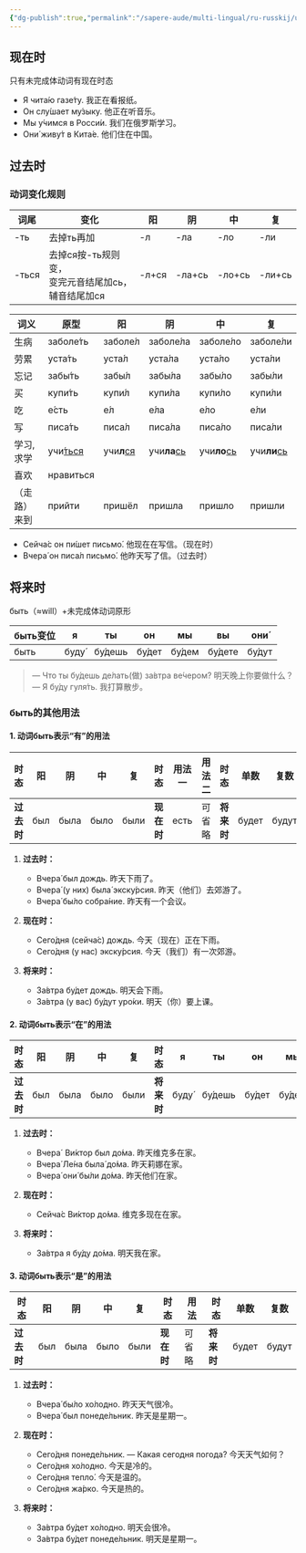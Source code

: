 ```yaml
---
{"dg-publish":true,"permalink":"/sapere-aude/multi-lingual/ru-russkij/urok-09/","dgPassFrontmatter":true}
---
```



## 现在时
只有未完成体动词有现在时态

- Я чита́ю газе́ту.  我正在看报纸。
- Он слу́шает му́зыку.  他正在听音乐。
- Мы у́чимся в Росси́и.  我们在俄罗斯学习。
- Они́ живу́т в Кита́е.  他们住在中国。

## 过去时
### 动词变化规则
| 词尾    | 变化                                      | 阳     | 阴      | 中      | 复      |
| ----- | --------------------------------------- | ----- | ------ | ------ | ------ |
| -ть   | 去掉ть再加                                  | -л    | -ла    | -ло    | -ли    |
| -ться | 去掉ся按-ть规则变，　<br>变完元音结尾加сь，　<br>辅音结尾加ся | -л+ся | -ла+сь | -ло+сь | -ли+сь |

| 词义     | 原型              | 阳                 | 阴                  | 中                  | 复                  |
| ------ | --------------- | ----------------- | ------------------ | ------------------ | ------------------ |
| 生病     | заболе́ть       | заболе́л          | заболе́ла          | заболе́ло          | заболе́ли          |
| 劳累     | уста́ть         | уста́л            | уста́ла            | уста́ло            | уста́ли            |
| 忘记     | забы́ть         | забы́л            | забы́ла            | забы́ло            | забы́ли            |
| 买      | купи́ть         | купи́л            | купи́ла            | купи́ло            | купи́ли            |
| 吃      | е́сть           | е́л               | е́ла               | е́ло               | е́ли               |
| 写      | писа́ть         | писа́л            | писа́ла            | писа́ло            | писа́ли            |
| 学习, 求学 | учи́<u>ться</u> | учи**л**<u>ся</u> | учи**ла**<u>сь</u> | учи**ло**<u>сь</u> | учи**ли**<u>сь</u> |
| 喜欢     | нравиться       |                   |                    |                    |                    |
| （走路）来到 | прийти          | пришёл            | пришла             | пришло             | пришли             |
- Сейча́с он пи́шет письмо́. 他现在在写信。（现在时）
- Вчера́ он писа́л письмо́. 他昨天写了信。（过去时）


## 将来时
быть（≈will）+未完成体动词原形

| быть变位 | я     | ты      | он     | мы     | вы      | они́   |
| ------ | ----- | ------- | ------ | ------ | ------- | ------ |
| быть   | буду́ | бу́дешь | бу́дет | бу́дем | бу́дете | бу́дут |

> — Что ты бу́дешь де́лать(做) за́втра ве́чером?  明天晚上你要做什么？
> — Я бу́ду гуля́ть.  我打算散步。

### быть的其他用法
#### 1. 动词быть表示“有”的用法

| 时态      | 阳   | 阴    | 中    | 复    | 时态      | 用法一  | 用法二 | 时态      | 单数    | 复数    |
| ------- | --- | ---- | ---- | ---- | ------- | ---- | --- | ------- | ----- | ----- |
| **过去时** | был | была | было | были | **现在时** | есть | 可省略 | **将来时** | будет | будут |
1. **过去时：**
	- Вчера́ был дождь.  昨天下雨了。
	- Вчера́ (у них) была́ экску́рсия.  昨天（他们）去郊游了。
	- Вчера́ бы́ло собра́ние.  昨天有一个会议。

3. **现在时：**
	- Сего́дня (сейча́с) дождь. 今天（现在）正在下雨。
	- Сего́дня (у нас) экску́рсия.  今天（我们）有一次郊游。

4. **将来时：**
	- За́втра бу́дет дождь.  明天会下雨。
	- За́втра (у вас) бу́дут уро́ки.  明天（你）要上课。

#### 2. 动词быть表示“在”的用法

| 时态      | 阳   | 阴    | 中    | 复    | 时态      | я     | ты      | он     | мы     | вы      | они́   | 时态      | 用法  |
| ------- | --- | ---- | ---- | ---- | ------- | ----- | ------- | ------ | ------ | ------- | ------ | ------- | --- |
| **过去时** | был | была | было | были | **将来时** | буду́ | бу́дешь | бу́дет | бу́дем | бу́дете | бу́дут | **现在时** | 可省略 |

1. **过去时：**
	- Вчера́  Ви́ктор был до́ма.  昨天维克多在家。
	- Вчера́ Ле́на была́ до́ма.  昨天莉娜在家。
	- Вчера́ они́ бы́ли до́ма.  昨天他们在家。

3. **现在时：**
	- Сейча́с Ви́ктор до́ма.  维克多现在在家。

4. **将来时：**
	- За́втра я бу́ду до́ма.  明天我在家。

#### 3. 动词быть表示“是”的用法

| 时态      | 阳   | 阴    | 中    | 复    | 时态      | 用法  | 时态      | 单数    | 复数    |
| ------- | --- | ---- | ---- | ---- | ------- | --- | ------- | ----- | ----- |
| **过去时** | был | была | было | были | **现在时** | 可省略 | **将来时** | будет | будут |

1. **过去时：**
	- Вчера́ бы́ло хо́лодно.  昨天天气很冷。
	- Вчера́ был понеде́льник.  昨天是星期一。

3. **现在时：**
	- Сего́дня понеде́льник. 
	— Какая сегодня погода?  今天天气如何？
	- Сего́дня хо́лодно.  今天是冷的。 
	- Сего́дня тепло́.  今天是温的。
	- Сего́дня жа́рко.  今天是热的。

5. **将来时：**
	- За́втра бу́дет хо́лодно.  明天会很冷。
	- За́втра бу́дет понеде́льник.  明天是星期一。
                


